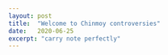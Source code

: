 ```yaml
---
layout: post
title:  "Welcome to Chinmoy controversies"
date:   2020-06-25
excerpt: "carry note perfectly"
---
```

